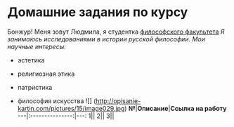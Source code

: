 # Домашние задания по курсу 
Бонжур! Меня зовут Людмила, я студентка [философского факультета](https://phil.hse.ru/ "БЭСТ")
*Я занимаюсь исследованиями в истории русской философии. Мои научные интересы:*
+ эстетика
- религиозная этика
+ патристика
- философия искусства
![] (http://opisanie-kartin.com/pictures/15/image029.jpg)
**№**|**Описание**|**Ссылка на работу**
---|:---------------:|---:
1||
2||
3||
